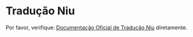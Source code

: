 # Tradução Niu

Por favor, verifique: [Documentação Oficial de Tradução Niu](https://niutrans.com/documents/contents/question/1) diretamente.
